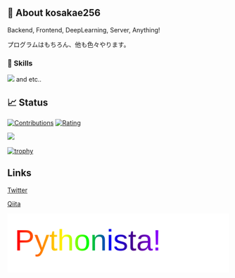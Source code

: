 

## 🍜 About kosakae256
Backend, Frontend, DeepLearning, Server, Anything!

プログラムはもちろん、他も色々やります。

### 🌱 Skills
![](https://skillicons.dev/icons?i=python,typescript,react,next,dart,flutter,gcp,figma) and etc..

## 📈 Status
[![Contributions](https://badgen.org/img/qiita/kosakae256/contributions?style=plastic)](https://qiita.com/kosakae256) [![Rating](https://badgen.org/img/atcoder/kosakae256/rating/algorithm?style=plastic)](https://atcoder.jp/users/kosakae256?contestType=algo)

![](https://github-readme-stats.vercel.app/api/top-langs?username=kosakae256&show_icons=true&locale=en&layout=compact)

[![trophy](https://github-profile-trophy.vercel.app/?username=kosakae256)](https://github.com/ryo-ma/github-profile-trophy)

## Links
[Twitter](https://x.com/kosaka256)

[Qiita](https://qiita.com//users/kosakae256)

![Dynamic Rainbow Text](https://github.com/kosakae256/kosakae256/blob/main/pythonista.svg)

